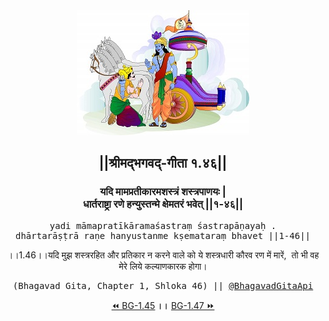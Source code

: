 <center><img src="../../asset/BG.png" alt="#API #bhagavadgitaapi #slok #nodejs #js #api #gitaapi #krishna #hinduism #vedic #ISKCON #shreemadbhagavadgita #technology"/>
<h2>||श्रीमद्‍भगवद्‍-गीता १.४६||</h2>
<h3>यदि मामप्रतीकारमशस्त्रं शस्त्रपाणयः |<br/>धार्तराष्ट्रा रणे हन्युस्तन्मे क्षेमतरं भवेत् ||१-४६||</h3>
<pre>yadi māmapratīkāramaśastraṃ śastrapāṇayaḥ .<br/>dhārtarāṣṭrā raṇe hanyustanme kṣemataraṃ bhavet ||1-46||</pre>
<p>।।1.46।।यदि मुझ शस्त्ररहित और प्रतिकार न करने वाले को ये शस्त्रधारी कौरव रण में मारें,  तो भी वह मेरे लिये कल्याणकारक होगा।</p>
<pre>(Bhagavad Gita, Chapter 1, Shloka 46) || <a href="https://twitter.com/bhagavadgitaapi">@BhagavadGitaApi</a></pre><a href="../../1/45">⏪  BG-1.45</a><b>        ।।        </b><a href="../../1/47">BG-1.47  ⏩</a></center></center>